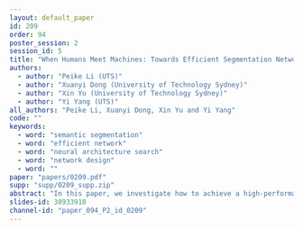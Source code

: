 ```yaml
---
layout: default_paper
id: 209
order: 94
poster_session: 2
session_id: 5
title: "When Humans Meet Machines: Towards Efficient Segmentation Networks"
authors:
  - author: "Peike Li (UTS)"
  - author: "Xuanyi Dong (University of Technology Sydney)"
  - author: "Xin Yu (University of Technology Sydney)"
  - author: "Yi Yang (UTS)"
all_authors: "Peike Li, Xuanyi Dong, Xin Yu and Yi Yang"
code: ""
keywords:
  - word: "semantic segmentation"
  - word: "efficient network"
  - word: "neural architecture search"
  - word: "network design"
  - word: ""
paper: "papers/0209.pdf"
supp: "supp/0209_supp.zip"
abstract: "In this paper, we investigate how to achieve a high-performance yet lightweight segmentation network for real-time applications. By analyzing three typical segmentation networks, we observe that the segmentation backbones and heads are often imbalanced which restricts network efficiency. Thus, we develop a lightweight context fusion (LCF) module and a lightweight global enhancement (LGE) module to construct our lightweight segmentation head. Specifically, LCF fuses multi-resolution features to capture image details and LGE is designed to enhance feature representations. In this manner, our lightweight head facilities network efficiency and significantly reduces network parameters. Furthermore, we design a Multi-Resolution Macro Segmentation structure (MRMS) to incorporate human knowledge into our network architecture composition. Given the resource-aware constraint (e.g., latency time), we optimize our network with network architecture search while considering the relationships among atomic operators, network depth and feature resolution in segmentation tasks. Since MRMS embeds the segmentation-specific knowledge, it also provides a better architecture search space. Our Human-Machine collaboratively designed Segmentation network (HMSeg) achieves better performance and faster inference speed. Experiments demonstrate that our network achieves 71.4% mean intersection over union (mIOU) on Cityscapes with only 0.7M parameters at 172.4 FPS on NVIDIA GTX1080Ti."
slides-id: 38933918
channel-id: "paper_094_P2_id_0209"
---
```

